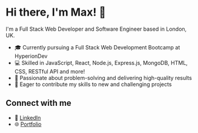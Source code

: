 # Hi there, I'm Max! 👋

I'm a Full Stack Web Developer and Software Engineer based in London, UK.

- 🎓 Currently pursuing a Full Stack Web Development Bootcamp at HyperionDev
- 💻 Skilled in JavaScript, React, Node.js, Express.js, MongoDB, HTML, CSS, RESTful API and more!
- 🤝 Passionate about problem-solving and delivering high-quality results
- 🚀 Eager to contribute my skills to new and challenging projects

## Connect with me
- 💼 [LinkedIn](https://www.linkedin.com/in/tukanov/)
- 🌐 [Portfolio](https://www.hyperiondev.com/portfolio/113948/)
